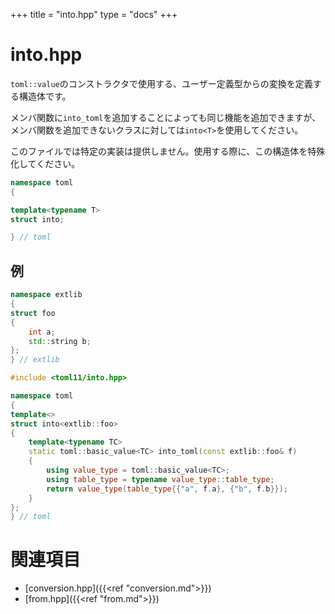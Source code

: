 +++
title = "into.hpp"
type  = "docs"
+++

# into.hpp

`toml::value`のコンストラクタで使用する、ユーザー定義型からの変換を定義する構造体です。

メンバ関数に`into_toml`を追加することによっても同じ機能を追加できますが、メンバ関数を追加できないクラスに対しては`into<T>`を使用してください。

このファイルでは特定の実装は提供しません。使用する際に、この構造体を特殊化してください。

```cpp
namespace toml
{

template<typename T>
struct into;

} // toml
```

## 例

```cpp
namespace extlib
{
struct foo
{
    int a;
    std::string b;
};
} // extlib

#include <toml11/into.hpp>

namespace toml
{
template<>
struct into<extlib::foo>
{
    template<typename TC>
    static toml::basic_value<TC> into_toml(const extlib::foo& f)
    {
        using value_type = toml::basic_value<TC>;
        using table_type = typename value_type::table_type;
        return value_type(table_type{{"a", f.a}, {"b", f.b}});
    }
};
} // toml
```

# 関連項目

- [conversion.hpp]({{<ref "conversion.md">}})
- [from.hpp]({{<ref "from.md">}})
